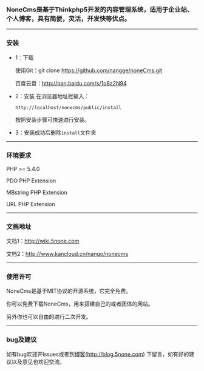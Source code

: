### NoneCms是基于Thinkphp5开发的内容管理系统，适用于企业站、个人博客，具有简便，灵活，开发快等优点。


---
### 安装

- 1：下载

    使用Git：git clone https://github.com/nangge/noneCms.git
    
    百度云盘：http://pan.baidu.com/s/1o8z2N94
- 2：安装
    在浏览器地址栏输入：
    ```
    http://localhost/nonecms/public/install
    ```
    按照安装步骤可快速进行安装。
    
- 3：安装成功后删除``install``文件夹


---
### 环境要求

 PHP >= 5.4.0
 
 PDO PHP Extension
 
 MBstring PHP Extension
 
 URL PHP Extension
 

---

 
### 文档地址

文档1：http://wiki.5none.com

文档2：http://www.kancloud.cn/nango/nonecms

---

 
### 使用许可
 
 NoneCms是基于MIT协议的开源系统，它完全免费。

你可以免费下载NoneCms，用来搭建自己的或者团体的网站。

另外你也可以自由的进行二次开发。

---


### bug及建议

如有bug欢迎开Issues或者到[博客](http://blog.5none.com/)(http://blog.5none.com) 下留言，如有好的建议以及意见也欢迎交流。


